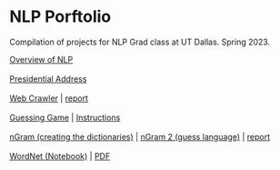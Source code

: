 # NLP Porftolio
Compilation of projects for NLP Grad class at UT Dallas. Spring 2023.

[Overview of NLP](Overview_of_NLP.pdf)
<br />
<br />
[Presidential Address](component_one)
<br />
<br />
[Web Crawler](web_crawler/crawler.py) | [report](web_crawler/report.pdf)
<br />
<br />
[Guessing Game](guessing_game/guessing_game.py) | [Instructions](guessing_game/guessing_game_instructions.pdf)
<br />
<br />
[nGram (creating the dictionaries)](ngrams/ngrams.py) | [nGram 2 (guess language)](ngrams/ngrams_2.py) | [report](ngrams/report.py)
<br />
<br />
[WordNet (Notebook)](wordnet/wordnet.ipynb) | [PDF](wordnet/wordnet.pdf)
<br />
<br />
